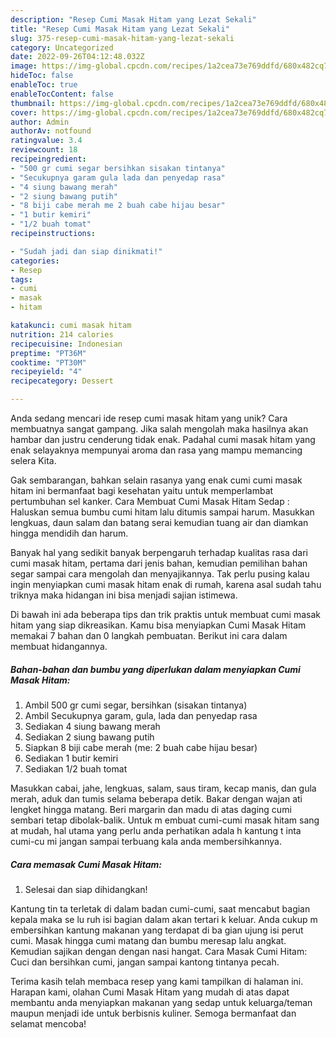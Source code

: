 ```yaml
---
description: "Resep Cumi Masak Hitam yang Lezat Sekali"
title: "Resep Cumi Masak Hitam yang Lezat Sekali"
slug: 375-resep-cumi-masak-hitam-yang-lezat-sekali
category: Uncategorized
date: 2022-09-26T04:12:48.032Z
image: https://img-global.cpcdn.com/recipes/1a2cea73e769ddfd/680x482cq70/cumi-masak-hitam-foto-resep-utama.jpg
hideToc: false
enableToc: true
enableTocContent: false
thumbnail: https://img-global.cpcdn.com/recipes/1a2cea73e769ddfd/680x482cq70/cumi-masak-hitam-foto-resep-utama.jpg
cover: https://img-global.cpcdn.com/recipes/1a2cea73e769ddfd/680x482cq70/cumi-masak-hitam-foto-resep-utama.jpg
author: Admin
authorAv: notfound
ratingvalue: 3.4
reviewcount: 18
recipeingredient:
- "500 gr cumi segar bersihkan sisakan tintanya"
- "Secukupnya garam gula lada dan penyedap rasa"
- "4 siung bawang merah"
- "2 siung bawang putih"
- "8 biji cabe merah me 2 buah cabe hijau besar"
- "1 butir kemiri"
- "1/2 buah tomat"
recipeinstructions:

- "Sudah jadi dan siap dinikmati!"
categories:
- Resep
tags:
- cumi
- masak
- hitam

katakunci: cumi masak hitam 
nutrition: 214 calories
recipecuisine: Indonesian
preptime: "PT36M"
cooktime: "PT30M"
recipeyield: "4"
recipecategory: Dessert

---
```





Anda sedang mencari ide resep cumi masak hitam yang unik? Cara membuatnya sangat gampang. Jika salah mengolah maka hasilnya akan hambar dan justru cenderung tidak enak. Padahal cumi masak hitam yang enak selayaknya mempunyai aroma dan rasa yang mampu memancing selera Kita.





Gak sembarangan, bahkan selain rasanya yang enak cumi cumi masak hitam ini bermanfaat bagi kesehatan yaitu untuk memperlambat pertumbuhan sel kanker. Cara Membuat Cumi Masak Hitam Sedap : Haluskan semua bumbu cumi hitam lalu ditumis sampai harum. Masukkan lengkuas, daun salam dan batang serai kemudian tuang air dan diamkan hingga mendidih dan harum.

Banyak hal yang sedikit banyak berpengaruh terhadap kualitas rasa dari cumi masak hitam, pertama dari jenis bahan, kemudian pemilihan bahan segar sampai cara mengolah dan menyajikannya. Tak perlu pusing kalau ingin menyiapkan cumi masak hitam enak di rumah, karena asal sudah tahu triknya maka hidangan ini bisa menjadi sajian istimewa.






Di bawah ini ada beberapa tips dan trik praktis untuk membuat cumi masak hitam yang siap dikreasikan. Kamu bisa menyiapkan Cumi Masak Hitam memakai 7 bahan dan 0 langkah pembuatan. Berikut ini cara dalam membuat hidangannya.

<!--inarticleads1-->

##### Bahan-bahan dan bumbu yang diperlukan dalam menyiapkan Cumi Masak Hitam:

1. Ambil 500 gr cumi segar, bersihkan (sisakan tintanya)
1. Ambil Secukupnya garam, gula, lada dan penyedap rasa
1. Sediakan 4 siung bawang merah
1. Sediakan 2 siung bawang putih
1. Siapkan 8 biji cabe merah (me: 2 buah cabe hijau besar)
1. Sediakan 1 butir kemiri
1. Sediakan 1/2 buah tomat


Masukkan cabai, jahe, lengkuas, salam, saus tiram, kecap manis, dan gula merah, aduk dan tumis selama beberapa detik. Bakar dengan wajan ati lengket hingga matang. Beri margarin dan madu di atas daging cumi sembari tetap dibolak-balik. Untuk m embuat cumi-cumi masak hitam sang at mudah, hal utama yang perlu anda perhatikan adala h kantung t inta cumi-cu mi jangan sampai terbuang kala anda membersihkannya. 

<!--inarticleads2-->

##### Cara memasak Cumi Masak Hitam:


1. Selesai dan siap dihidangkan!

Kantung tin ta terletak di dalam badan cumi-cumi, saat mencabut bagian kepala maka se lu ruh isi bagian dalam akan tertari k keluar. Anda cukup m embersihkan kantung makanan yang terdapat di ba gian ujung isi perut cumi. Masak hingga cumi matang dan bumbu meresap lalu angkat. Kemudian sajikan dengan dengan nasi hangat. Cara Masak Cumi Hitam: Cuci dan bersihkan cumi, jangan sampai kantong tintanya pecah. 

Terima kasih telah membaca resep yang kami tampilkan di halaman ini. Harapan kami, olahan Cumi Masak Hitam yang mudah di atas dapat membantu anda menyiapkan makanan yang sedap untuk keluarga/teman maupun menjadi ide untuk berbisnis kuliner. Semoga bermanfaat dan selamat mencoba!
